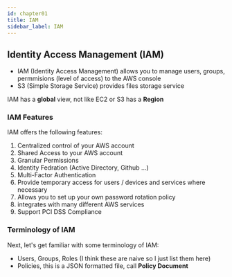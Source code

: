 ```yaml
---
id: chapter01
title: IAM
sidebar_label: IAM
---
```


## Identity Access Management (IAM)

- IAM (Identity Access Management) allows you to manage users, groups, permmisions (level of access) to the AWS console
- S3 (Simple Storage Service) provides files storage service

IAM has a **global** view, not like EC2 or S3 has a **Region**


### IAM Features

IAM offers the following features:

1. Centralized control of your AWS account
2. Shared Access to your AWS account
3. Granular Permissions
4. Identity Fedration (Active Directory, Github ...)
5. Multi-Factor Authentication
6. Provide temporary access for users / devices and services where necessary 
7. Allows you to set up your own password rotation policy
8. integrates with many different AWS services
9. Support PCI DSS Compliance

### Terminology of IAM

Next, let's get familiar with some terminology of IAM:

- Users, Groups, Roles (I think these are naive so I just list them here)
- Policies, this is a JSON formatted file, call **Policy Document**

